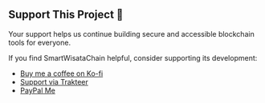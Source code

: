 ## Support This Project 💖

Your support helps us continue building secure and accessible blockchain tools for everyone. 

If you find SmartWisataChain helpful, consider supporting its development:

- [Buy me a coffee on Ko-fi](https://ko-fi.com/khudri)
- [Support via Trakteer](https://trakteer.id/akhmad_khudri)
- [PayPal Me](https://www.paypal.com/paypalme/akhmadkhudri)
